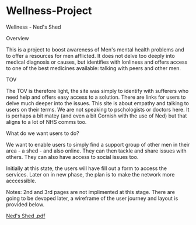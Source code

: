 # Wellness-Project
Wellness - Ned's Shed

Overview 

This is a project to boost awareness of Men's mental health problems and to offer a resources for men afflicted.
It does not delve too deeply into medical diagnosis or causes, but identifies with lonliness and offers access to one of the best 
medicines available: talking with peers and other men. 

TOV 

The TOV is therefore light, the site was simply to identify with sufferers who need help and offers easy access to a solution. 
There are links for users to delve much deeper into the issues. This site is about empathy and talking to users on their terms.
We are not speaking to pschologists or doctors here. It is perhaps a bit matey (and even a bit Cornish with the use of Ned) but that aligns to a lot of NHS comms too. 

What do we want users to do?

We want to enable users to simply find a support group of other men in their area - a shed - and also online. They can then tackle and share issues with others. They can also have access to social issues too. 

Initially at this state, the users will have fill out a form to access the services. Later on in new phase, the plan is to make the network more acccessible. 

Notes: 2nd and 3rd pages are not implimented at this stage. There are going to be devoped later, a wireframe of the user journey and layout is provided below. 

[Ned's Shed .pdf](https://github.com/user-attachments/files/18437525/Ned.s.Shed.pdf)
